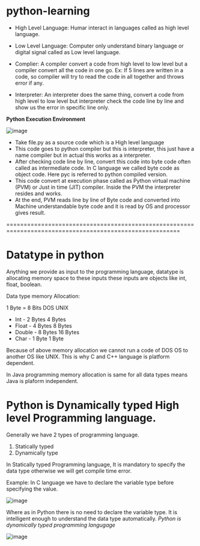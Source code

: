 # python-learning

* High Level Language: Humar interact in languages called as high level language.

* Low Level Language: Computer only understand binary language or digital signal called as Low level language.

* Complier: A compiler convert a code from high level to low level but a compiler convert all the code in one go. Ex: If 5 lines are written in a code, so compiler will try to read the code in  all together and throws error if any.

* Interpreter: An interpreter does the same thing, convert a code from high level to low level but interpreter check the code line by line and show us the error in specific line only.

**Python Execution Environment**

![image](https://github.com/sunnyvalechha/python-learning/assets/59471885/edc57540-3aa1-41fb-996c-4f0ab697144f)

* Take file.py as a source code which is a High level language
* This code goes to python compiler but this is interpreter, this just have a name compiler but in actual this works as a interpreter.
* After checking code line by line, convert this code into byte code often called as intermediate code. In C language we called byte code as object code. Here pyc is referred to python compiled version.
* This code convert at execution phase called as Python virtual machine (PVM) or Just in time (JIT) compiler. Inside the PVM the interpreter resides and works.
* At the end, PVM reads line by line of Byte code and converted into Machine understandable byte code and it is read by OS and processor gives result.

========================================================================================================

# Datatype in python

Anything we provide as input to the programming language, datatype is allocating memory space to these inputs these inputs are objects like int, float, boolean.

Data type memory Allocation:

1 Byte = 8 Bits
              DOS       UNIX
* Int    -    2 Bytes  4 Bytes
* Float  -    4 Bytes  8 Bytes
* Double -    8 Bytes  16 Bytes
* Char   -    1 Byte   1 Byte

Because of above memory allocation we cannot run a code of DOS OS to another OS like UNIX. This is why C and C++ language is platform dependent.

In Java programming memory allocation is same for all data types means Java is plaform independent.

# Python is Dynamically typed High level Programming language.

Generally we have 2 types of programming language.

1. Statically typed
2. Dynamically type

In Statically typed Programming language, It is mandatory to specify the data type otherwise we will get compile time error.

Example: In C language we have to declare the variable type before specifying the value.

![image](https://github.com/sunnyvalechha/python-learning/assets/59471885/23aaca87-322b-4192-a5df-59b17182bd46)

Where as in Python there is no need to declare the variable type. It is intelligent enough to understand the data type automatically. *Python is dynamically typed programming langugage*

![image](https://github.com/sunnyvalechha/python-learning/assets/59471885/4a83abdc-c2dc-4101-8076-31c7019eacd2)






